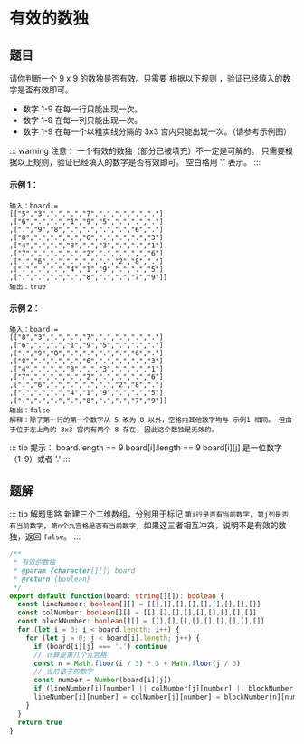 # 有效的数独
## 题目
请你判断一个 9 x 9 的数独是否有效。只需要 根据以下规则 ，验证已经填入的数字是否有效即可。

- 数字 1-9 在每一行只能出现一次。
- 数字 1-9 在每一列只能出现一次。
- 数字 1-9 在每一个以粗实线分隔的 3x3 宫内只能出现一次。（请参考示例图）


::: warning 注意：
一个有效的数独（部分已被填充）不一定是可解的。
只需要根据以上规则，验证已经填入的数字是否有效即可。
空白格用 '.' 表示。
:::

#### 示例 1：
```
输入：board =
[["5","3",".",".","7",".",".",".","."]
,["6",".",".","1","9","5",".",".","."]
,[".","9","8",".",".",".",".","6","."]
,["8",".",".",".","6",".",".",".","3"]
,["4",".",".","8",".","3",".",".","1"]
,["7",".",".",".","2",".",".",".","6"]
,[".","6",".",".",".",".","2","8","."]
,[".",".",".","4","1","9",".",".","5"]
,[".",".",".",".","8",".",".","7","9"]]
输出：true
```

#### 示例 2：
```
输入：board =
[["8","3",".",".","7",".",".",".","."]
,["6",".",".","1","9","5",".",".","."]
,[".","9","8",".",".",".",".","6","."]
,["8",".",".",".","6",".",".",".","3"]
,["4",".",".","8",".","3",".",".","1"]
,["7",".",".",".","2",".",".",".","6"]
,[".","6",".",".",".",".","2","8","."]
,[".",".",".","4","1","9",".",".","5"]
,[".",".",".",".","8",".",".","7","9"]]
输出：false
解释：除了第一行的第一个数字从 5 改为 8 以外，空格内其他数字均与 示例1 相同。 但由于位于左上角的 3x3 宫内有两个 8 存在, 因此这个数独是无效的。
```

::: tip 提示：
board.length == 9
board[i].length == 9
board[i][j] 是一位数字（1-9）或者 '.'
:::

## 题解
::: tip 解题思路
新建三个二维数组，分别用于标记 `第i行是否有当前数字`，`第j列是否有当前数字`，`第n个九宫格是否有当前数字`，如果这三者相互冲突，说明不是有效的数独，返回 `false`。
:::

```ts
/**
 * 有效的数独
 * @param {character[][]} board
 * @return {boolean}
 */
export default function(board: string[][]): boolean {
  const lineNumber: boolean[][] = [[],[],[],[],[],[],[],[],[]]
  const colNumber: boolean[][] = [[],[],[],[],[],[],[],[],[]]
  const blockNumber: boolean[][] = [[],[],[],[],[],[],[],[],[]]
  for (let i = 0; i < board.length; i++) {
    for (let j = 0; j < board[i].length; j++) {
      if (board[i][j] === '.') continue
      // 计算是第几个九宫格
      const n = Math.floor(i / 3) * 3 + Math.floor(j / 3)
      // 当前格子的数字
      const number = Number(board[i][j])
      if (lineNumber[i][number] || colNumber[j][number] || blockNumber[n][number]) return false
      lineNumber[i][number] = colNumber[j][number] = blockNumber[n][number] = true
    }
  }
  return true
}
```
